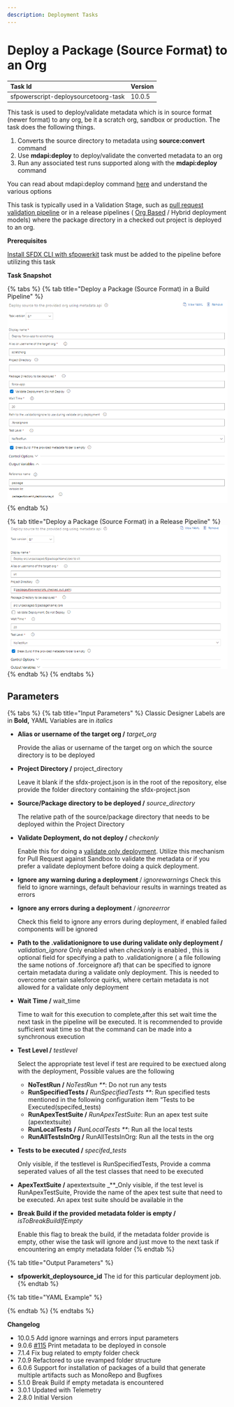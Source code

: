 ```yaml
---
description: Deployment Tasks
---
```


# Deploy a Package \(Source Format\) to an Org

| Task Id | Version |
| :--- | :--- |
| sfpowerscript-deploysourcetoorg-task | 10.0.5 |

This task is used to deploy/validate metadata which is in source format \(newer format\) to any org, be it a scratch org, sandbox or production. The task does the following things.

1. Converts the source directory to metadata using **source:convert** command
2. Use **mdapi:deploy** to deploy/validate the converted metadata to an org
3. Run any associated test runs supported along with the **mdapi:deploy** command

You can read about mdapi:deploy command [here](https://developer.salesforce.com/docs/atlas.en-us.sfdx_cli_reference.meta/sfdx_cli_reference/cli_reference_force_mdapi.htm) and understand the various options

This task is typically used in a Validation Stage, such as [pull request validation pipeline](../../pipelines/pull-request-validation-using-scratch-org.md) or in a release pipelines \( [Org Based](../../pipelines/release-pipeline-org-development.md) / Hybrid deployment models\) where the package directory in a checked out project is deployed to an org.

**Prerequisites**

[Install SFDX CLI with sfpowerkit](../utility-tasks/install-sfdx-cli-with-sfpowerkit.md) task must be added to the pipeline before utilizing this task

**Task Snapshot**

{% tabs %}
{% tab title="Deploy a Package \(Source Format\) in  a Build Pipeline" %}
![Deploy a package directory to a scratch org in a build pipeline](../../../.gitbook/assets/deploy-source-to-org-in-a-build-pipeline.png)
{% endtab %}

{% tab title="Deploy a Package \(Source Format\) in a Release Pipeline" %}
![Deploy a Package Directory to a Sandbox in Release Pipeline ](../../../.gitbook/assets/deploy-source-to-org-in-a-release-pipeline.png)
{% endtab %}
{% endtabs %}

## **P**arameters

{% tabs %}
{% tab title="Input Parameters" %}
Classic Designer Labels are in **Bold,** YAML Variables are in _italics_

* **Alias or username of the target org /** _target\_org_

  Provide the alias or username of the target org on which the source directory is to be deployed

* **Project Directory /** project\_directory

  Leave it blank if the sfdx-project.json is in the root of the repository, else provide the folder directory containing the sfdx-project.json

* **Source/Package directory to be deployed /** _source\_directory_

  The relative path of the source/package directory that needs to be deployed within the Project Directory

* **Validate Deployment, do not deploy /** _checkonly_

  Enable this for doing a [validate only deployment](https://help.salesforce.com/articleView?id=deploy_monitoring.htm&type=5). Utilize this mechanism for Pull Request against Sandbox to validate the metadata or if you prefer a validate deployment before doing a quick deployment.

* **Ignore any warning during a deployment** / _ignorewarnings_ Check this field to ignore warnings, default behaviour results in warnings treated as errors
* **Ignore any errors during a deployment** / _ignoreerror_

  Check this field to ignore any errors during deployment, if enabled failed components will be ignored

* **Path to the .validationignore to use during validate only deployment /** _validation\_ignore_ Only enabled when _checkonly_ is enabled , this is optional field for specifying a path to .validationignore \( a file following the same notions of .forceignore af\) that can be specified to ignore certain metadata during a validate only deployment. This is needed to overcome certain salesforce quirks, where certain metadata is not allowed for a validate only deployment
* **Wait Time /** wait\_time

  Time to wait for this execution to complete,after this set wait time the next task in the pipeline will be executed. It is recommended to provide sufficient wait time so that the command can be made into a synchronous execution

* **Test Level /** _testlevel_

  Select the appropriate test level if test are required to be exectued along with the deployment, Possible values are the following

  * **NoTestRun /** _NoTestRun \*\*_: Do not run any tests
  * **RunSpecifiedTests /** _RunSpecifiedTests \*\*_: Run specified tests mentioned in the following configuration item “Tests to be Executed\(specifed\_tests\)
  * **RunApexTestSuite /** _RunApexTestSuite_: Run an apex test suite \(apextextsuite\)
  * **RunLocalTests /** _RunLocalTests \*\*_: Run all the local tests
  * **RunAllTestsInOrg /** RunAllTestsInOrg: Run all the tests in the org 

* **Tests to be executed /** _specifed\_tests_

  Only visible, if the testlevel is RunSpecifiedTests, Provide a comma seperated values of all the test classes that need to be executed

* **ApexTextSuite /** apextextsuite _\*\*_Only visible, if the test level is RunApexTestSuite, Provide the name of the apex test suite that need to be executed. An apex test suite should be available in the
* **Break Build if the provided metadata folder is empty /** _isToBreakBuildIfEmpty_

  Enable this flag to break the build, if the metadata folder provide is empty, other wise the task will ignore and just move to the next task if encountering an empty metadata folder
{% endtab %}

{% tab title="Output Parameters" %}
* **sfpowerkit\_deploysource\_id** The id for this particular deployment job.
{% endtab %}

{% tab title="YAML Example" %}

{% endtab %}
{% endtabs %}

**Changelog**

* 10.0.5 Add ignore warnings and errors input parameters
* 9.0.6 [\#115](https://github.com/Accenture/sfpowerscripts/pull/115) Print metadata to be deployed in console
* 7.1.4 Fix bug related to empty folder check
* 7.0.9 Refactored to use revamped folder structure
* 6.0.6 Support for installation of packages of a build that generate multiple artifacts such as MonoRepo and Bugfixes
* 5.1.0 Break Build if empty metadata is encountered
* 3.0.1 Updated with Telemetry
* 2.8.0 Initial Version

